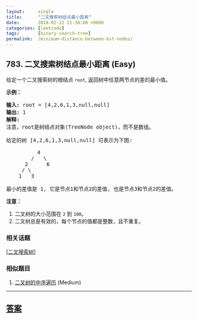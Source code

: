 ```yaml
---
layout:     single
title:      "二叉搜索树结点最小距离"
date:       2018-02-22 21:30:00 +0800
categories: [leetcode]
tags:       [binary-search-tree]
permalink:  /minimum-distance-between-bst-nodes/
---
```


## 783. 二叉搜索树结点最小距离 (Easy)

<p>给定一个二叉搜索树的根结点&nbsp;<code>root</code>, 返回树中任意两节点的差的最小值。</p>

<p><strong>示例：</strong></p>

<pre>
<strong>输入:</strong> root = [4,2,6,1,3,null,null]
<strong>输出:</strong> 1
<strong>解释:</strong>
注意，root是树结点对象(TreeNode object)，而不是数组。

给定的树 [4,2,6,1,3,null,null] 可表示为下图:

          4
        /   \
      2      6
     / \    
    1   3  

最小的差值是 1, 它是节点1和节点2的差值, 也是节点3和节点2的差值。</pre>

<p><strong>注意：</strong></p>

<ol>
	<li>二叉树的大小范围在 <code>2</code> 到&nbsp;<code>100</code>。</li>
	<li>二叉树总是有效的，每个节点的值都是整数，且不重复。</li>
</ol>

### 相关话题
  [[二叉搜索树](https://github.com/openset/leetcode/tree/master/tag/binary-search-tree/README.md)]

### 相似题目
  1. [二叉树的中序遍历](/binary-tree-inorder-traversal) (Medium)

---

## [答案](https://github.com/openset/leetcode/tree/master/problems/minimum-distance-between-bst-nodes)

